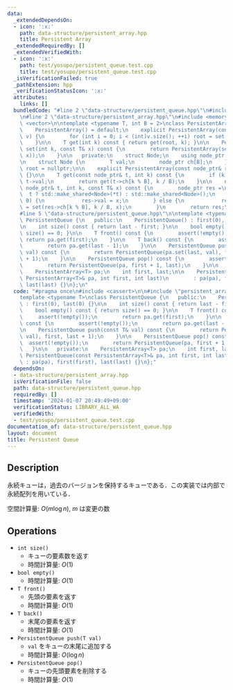```yaml
---
data:
  _extendedDependsOn:
  - icon: ':x:'
    path: data-structure/persistent_array.hpp
    title: Persistent Array
  _extendedRequiredBy: []
  _extendedVerifiedWith:
  - icon: ':x:'
    path: test/yosupo/persistent_queue.test.cpp
    title: test/yosupo/persistent_queue.test.cpp
  _isVerificationFailed: true
  _pathExtension: hpp
  _verificationStatusIcon: ':x:'
  attributes:
    links: []
  bundledCode: "#line 2 \"data-structure/persistent_queue.hpp\"\n#include <cassert>\n\
    \n#line 2 \"data-structure/persistent_array.hpp\"\n#include <memory>\n#include\
    \ <vector>\n\ntemplate <typename T, int B = 2>\nclass PersistentArray {\n   public:\n\
    \    PersistentArray() = default;\n    explicit PersistentArray(const std::vector<T>&\
    \ v) {\n        for (int i = 0; i < (int)v.size(); ++i) root = set(root, i, v[i]);\n\
    \    }\n\n    T get(int k) const { return get(root, k); }\n\n    PersistentArray\
    \ set(int k, const T& x) const {\n        return PersistentArray(set(root, k,\
    \ x));\n    }\n\n   private:\n    struct Node;\n    using node_ptr = std::shared_ptr<Node>;\n\
    \n    struct Node {\n        T val;\n        node_ptr ch[B];\n    };\n\n    node_ptr\
    \ root = nullptr;\n\n    explicit PersistentArray(const node_ptr& root) : root(root)\
    \ {}\n\n    T get(const node_ptr& t, int k) const {\n        if (k == 0) return\
    \ t->val;\n        return get(t->ch[k % B], k / B);\n    }\n\n    node_ptr set(const\
    \ node_ptr& t, int k, const T& x) const {\n        node_ptr res =\n          \
    \  t ? std::make_shared<Node>(*t) : std::make_shared<Node>();\n        if (k ==\
    \ 0) {\n            res->val = x;\n        } else {\n            res->ch[k % B]\
    \ = set(res->ch[k % B], k / B, x);\n        }\n        return res;\n    }\n};\n\
    #line 5 \"data-structure/persistent_queue.hpp\"\n\ntemplate <typename T>\nclass\
    \ PersistentQueue {\n   public:\n    PersistentQueue() : first(0), last(0) {}\n\
    \n    int size() const { return last - first; }\n\n    bool empty() const { return\
    \ size() == 0; }\n\n    T front() const {\n        assert(!empty());\n       \
    \ return pa.get(first);\n    }\n\n    T back() const {\n        assert(!empty());\n\
    \        return pa.get(last - 1);\n    }\n\n    PersistentQueue push(const T&\
    \ val) const {\n        return PersistentQueue(pa.set(last, val), first, last\
    \ + 1);\n    }\n\n    PersistentQueue pop() const {\n        assert(!empty());\n\
    \        return PersistentQueue(pa, first + 1, last);\n    }\n\n   private:\n\
    \    PersistentArray<T> pa;\n    int first, last;\n\n    PersistentQueue(const\
    \ PersistentArray<T>& pa, int first, int last)\n        : pa(pa), first(first),\
    \ last(last) {}\n};\n"
  code: "#pragma once\n#include <cassert>\n\n#include \"persistent_array.hpp\"\n\n\
    template <typename T>\nclass PersistentQueue {\n   public:\n    PersistentQueue()\
    \ : first(0), last(0) {}\n\n    int size() const { return last - first; }\n\n\
    \    bool empty() const { return size() == 0; }\n\n    T front() const {\n   \
    \     assert(!empty());\n        return pa.get(first);\n    }\n\n    T back()\
    \ const {\n        assert(!empty());\n        return pa.get(last - 1);\n    }\n\
    \n    PersistentQueue push(const T& val) const {\n        return PersistentQueue(pa.set(last,\
    \ val), first, last + 1);\n    }\n\n    PersistentQueue pop() const {\n      \
    \  assert(!empty());\n        return PersistentQueue(pa, first + 1, last);\n \
    \   }\n\n   private:\n    PersistentArray<T> pa;\n    int first, last;\n\n   \
    \ PersistentQueue(const PersistentArray<T>& pa, int first, int last)\n       \
    \ : pa(pa), first(first), last(last) {}\n};"
  dependsOn:
  - data-structure/persistent_array.hpp
  isVerificationFile: false
  path: data-structure/persistent_queue.hpp
  requiredBy: []
  timestamp: '2024-01-07 20:49:49+09:00'
  verificationStatus: LIBRARY_ALL_WA
  verifiedWith:
  - test/yosupo/persistent_queue.test.cpp
documentation_of: data-structure/persistent_queue.hpp
layout: document
title: Persistent Queue
---
```


## Description

永続キューは，過去のバージョンを保持するキューである．この実装では内部で永続配列を用いている．

空間計算量: $O(m \log n)$, $m$ は変更の数

## Operations

- `int size()`
    - キューの要素数を返す
    - 時間計算量: $O(1)$
- `bool empty()`
    - 時間計算量: $O(1)$
- `T front()`
    - 先頭の要素を返す
    - 時間計算量: $O(1)$
- `T back()`
    - 末尾の要素を返す
    - 時間計算量: $O(1)$
- `PersistentQueue push(T val)`
    - `val` をキューの末尾に追加する
    - 時間計算量: $O(\log n)$
- `PersistentQueue pop()`
    - キューの先頭要素を削除する
    - 時間計算量: $O(1)$